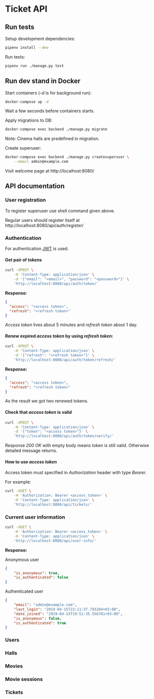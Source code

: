 # Ticket API

## Run tests

Setup development dependencies:

```bash
pipenv install --dev
```

Run tests:

```bash
pipenv run ./manage.py test
```

## Run dev stand in Docker

Start containers (_-d_ is for background run):

```bash
docker-compose up -d
```

Wait a few seconds before containers starts.

Apply migrations to DB:

```bash
docker-compose exec backend ./manage.py migrate
```

Note: Cinema halls are predefined in migration.

Create superuser:

```bash
docker-compose exec backend ./manage.py createsuperuser \
    --email admin@example.com
```

Visit welcome page at http://localhost:8080/ 

## API documentation

### User registration

To register superuser use shell command given above.

Regular users should register itself at 
http://localhost:8080/api/auth/register/

### Authentication

For authentication [JWT](https://en.wikipedia.org/wiki/JSON_Web_Token) is used.

#### Get pair of tokens

```bash
curl -XPOST \
    -H 'Content-Type: application/json' \
    -d '{"email": "<email>", "password": "<password>"}' \
    'http://localhost:8080/api/auth/token/'
```

**Response:**

```json
{
  "access": "<access token>",
  "refresh": "<refresh token>"
}
```

_Access token_ lives about 5 minutes and _refresh token_ about 1 day. 

#### Renew expired _access token_ by using _refresh token_:

```bash
curl -XPOST \
    -H 'Content-Type: application/json' \
    -d '{"refresh": "<refresh token>"}' \
    'http://localhost:8080/api/auth/token/refresh/'
```

**Response:**

```json
{
  "access": "<access token>",
  "refresh": "<refresh token>"
}
```

As the result we got two renewed tokens.

#### Check that _access token_ is valid

```bash
curl -XPOST \
    -H 'Content-Type: application/json' \
    -d '{"token": "<access token>"}' \
    'http://localhost:8080/api/auth/token/verify/'
```

Response _200 OK_ with empty body means token is still valid. 
Otherwise detailed message returns.


#### How to use _access token_

Access token must specified in _Authorization_ header with type _Bearer_.

For example:

```bash
curl -XGET \
    -H 'Authorization: Bearer <access_token>' \
    -H 'Content-Type: application/json' \
    'http://localhost:8080/api/tickets/'
```


### Current user information

```bash
curl -XGET \
    -H 'Authorization: Bearer <access_token>' \
    -H 'Content-Type: application/json' \
    'http://localhost:8080/api/user-info/'
```
**Response:**

Anonymous user

```json
{
    "is_anonymous": true,
    "is_authenticated": false
}
```

Authenticated user

```json
{
    "email": "admin@example.com",
    "last_login": "2019-04-15T23:11:37.793284+03:00",
    "date_joined": "2019-04-15T19:51:35.556781+03:00",
    "is_anonymous": false,
    "is_authenticated": true
}
```

### Users

### Halls

### Movies

### Movie sessions

### Tickets